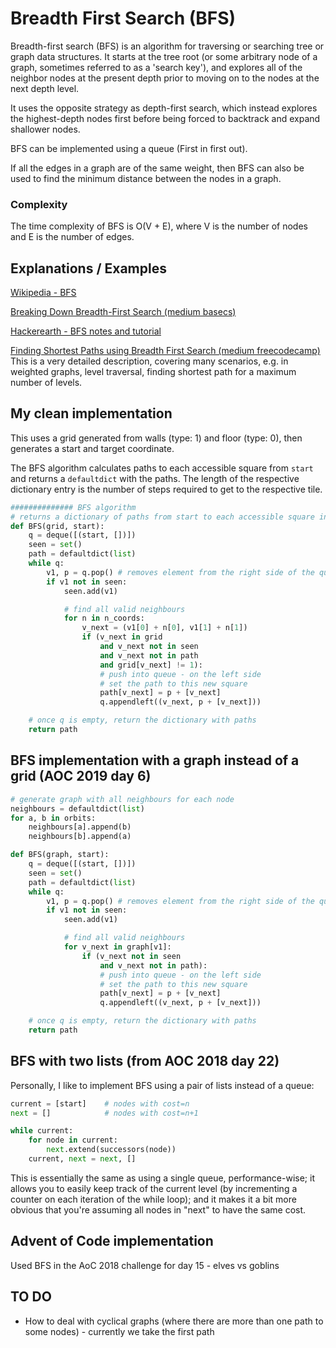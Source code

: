 # Breadth First Search (BFS)

Breadth-first search (BFS) is an algorithm for traversing or searching tree or graph data structures. It starts at the tree root (or some arbitrary node of a graph, sometimes referred to as a 'search key'), and explores all of the neighbor nodes at the present depth prior to moving on to the nodes at the next depth level.

It uses the opposite strategy as depth-first search, which instead explores the highest-depth nodes first before being forced to backtrack and expand shallower nodes.

BFS can be implemented using a queue (First in first out).

If all the edges in a graph are of the same weight, then BFS can also be used to find the minimum distance between the nodes in a graph.

### Complexity

The time complexity of BFS is O(V + E), where V is the number of nodes and E is the number of edges.

## Explanations / Examples

[Wikipedia - BFS](https://en.wikipedia.org/wiki/Breadth-first_search)

[Breaking Down Breadth-First Search (medium basecs)](https://medium.com/basecs/breaking-down-breadth-first-search-cebe696709d9)

[Hackerearth - BFS notes and tutorial](https://www.hackerearth.com/practice/algorithms/graphs/breadth-first-search/tutorial/)

[Finding Shortest Paths using Breadth First Search (medium freecodecamp)](https://medium.freecodecamp.org/exploring-the-applications-and-limits-of-breadth-first-search-to-the-shortest-paths-in-a-weighted-1e7b28b3307)
This is a very detailed description, covering many scenarios, e.g. in weighted graphs, level traversal, finding shortest path for a maximum number of levels.

## My clean implementation

This uses a grid generated from walls (type: 1) and floor (type: 0), then generates a start and target coordinate.

The BFS algorithm calculates paths to each accessible square from `start` and returns a `defaultdict` with the paths. The length of the respective dictionary entry is the number of steps required to get to the respective tile.

```python
############## BFS algorithm
# returns a dictionary of paths from start to each accessible square in the grid
def BFS(grid, start):
    q = deque([(start, [])])
    seen = set()
    path = defaultdict(list)
    while q:
        v1, p = q.pop() # removes element from the right side of the queue
        if v1 not in seen:
            seen.add(v1)

            # find all valid neighbours
            for n in n_coords:
                v_next = (v1[0] + n[0], v1[1] + n[1])
                if (v_next in grid
                    and v_next not in seen
                    and v_next not in path
                    and grid[v_next] != 1):
                    # push into queue - on the left side
                    # set the path to this new square
                    path[v_next] = p + [v_next]
                    q.appendleft((v_next, p + [v_next]))

    # once q is empty, return the dictionary with paths
    return path
```

## BFS implementation with a graph instead of a grid (AOC 2019 day 6)

```python
# generate graph with all neighbours for each node
neighbours = defaultdict(list)
for a, b in orbits:
    neighbours[a].append(b)
    neighbours[b].append(a)

def BFS(graph, start):
    q = deque([(start, [])])
    seen = set()
    path = defaultdict(list)
    while q:
        v1, p = q.pop() # removes element from the right side of the queue
        if v1 not in seen:
            seen.add(v1)

            # find all valid neighbours
            for v_next in graph[v1]:
                if (v_next not in seen
                    and v_next not in path):
                    # push into queue - on the left side
                    # set the path to this new square
                    path[v_next] = p + [v_next]
                    q.appendleft((v_next, p + [v_next]))

    # once q is empty, return the dictionary with paths
    return path
```

## BFS with two lists (from AOC 2018 day 22)

Personally, I like to implement BFS using a pair of lists instead of a queue:

```python
current = [start]    # nodes with cost=n
next = []            # nodes with cost=n+1

while current:
    for node in current:
        next.extend(successors(node))
    current, next = next, []

```

This is essentially the same as using a single queue, performance-wise; it allows you to easily keep track of the current level (by incrementing a counter on each iteration of the while loop); and it makes it a bit more obvious that you're assuming all nodes in "next" to have the same cost.

## Advent of Code implementation

Used BFS in the AoC 2018 challenge for day 15 - elves vs goblins

## TO DO

-   How to deal with cyclical graphs (where there are more than one path to some nodes) - currently we take the first path
